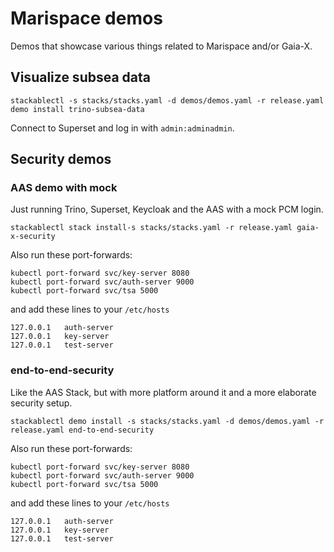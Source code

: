 # Marispace demos

Demos that showcase various things related to Marispace and/or Gaia-X.

## Visualize subsea data

    stackablectl -s stacks/stacks.yaml -d demos/demos.yaml -r release.yaml demo install trino-subsea-data

Connect to Superset and log in with `admin:adminadmin`.

## Security demos

### AAS demo with mock

Just running Trino, Superset, Keycloak and the AAS with a mock PCM login.

    stackablectl stack install-s stacks/stacks.yaml -r release.yaml gaia-x-security

Also run these port-forwards:

    kubectl port-forward svc/key-server 8080
    kubectl port-forward svc/auth-server 9000
    kubectl port-forward svc/tsa 5000

and add these lines to your `/etc/hosts`

    127.0.0.1	auth-server
    127.0.0.1	key-server
    127.0.0.1	test-server

### end-to-end-security

Like the AAS Stack, but with more platform around it and a more elaborate security setup.

    stackablectl demo install -s stacks/stacks.yaml -d demos/demos.yaml -r release.yaml end-to-end-security

Also run these port-forwards:

    kubectl port-forward svc/key-server 8080
    kubectl port-forward svc/auth-server 9000
    kubectl port-forward svc/tsa 5000

and add these lines to your `/etc/hosts`

    127.0.0.1	auth-server
    127.0.0.1	key-server
    127.0.0.1	test-server
